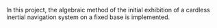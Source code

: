 In this project, the algebraic method of the initial exhibition of a cardless inertial navigation system on a fixed base is implemented.
